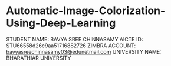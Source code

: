 # Automatic-Image-Colorization-Using-Deep-Learning

STUDENT NAME: BAVYA SREE CHINNASAMY
AICTE ID: STU66558d26c9aa51716882726
ZIMBRA ACCOUNT: bavyasreechinnasamy03@edunetmail.com
UNIVERSITY NAME: BHARATHIAR UNIVERSITY

